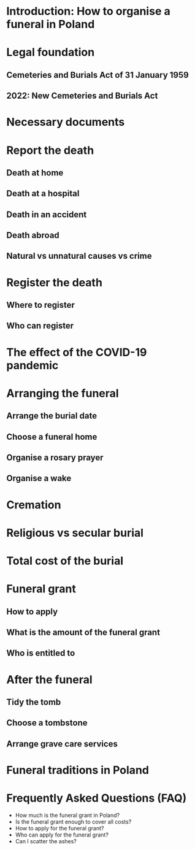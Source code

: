# Introduction: How to organise a funeral in Poland

# Legal foundation 
## Cemeteries and Burials Act of 31 January 1959
## 2022: New Cemeteries and Burials Act

# Necessary documents

# Report the death
## Death at home
## Death at a hospital
## Death in an accident
## Death abroad
## Natural vs unnatural causes vs crime
  
# Register the death 
## Where to register
## Who can register

# The effect of the COVID-19 pandemic

# Arranging the funeral
## Arrange the burial date
## Choose a funeral home
## Organise a rosary prayer
## Organise a wake

# Cremation

# Religious vs secular burial

# Total cost of the burial

# Funeral grant
## How to apply
## What is the amount of the funeral grant
## Who is entitled to

# After the funeral
## Tidy the tomb
## Choose a tombstone
## Arrange grave care services

# Funeral traditions in Poland

# Frequently Asked Questions (FAQ)
* How much is the funeral grant in Poland?
* Is the funeral grant enough to cover all costs?
* How to apply for the funeral grant?
* Who can apply for the funeral grant?
* Can I scatter the ashes?
